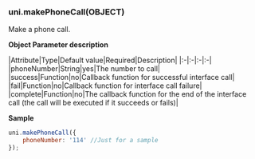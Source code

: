 ### uni.makePhoneCall(OBJECT)
Make a phone call.

**Object Parameter description**

|Attribute|Type|Default value|Required|Description|
|:-|:-|:-|:-|
|phoneNumber|String|yes|The number to call|
|success|Function|no|Callback function for successful interface call|
|fail|Function|no|Callback function for interface call failure|
|complete|Function|no|The callback function for the end of the interface call (the call will be executed if it succeeds or fails)|

**Sample**

```javascript
uni.makePhoneCall({
	phoneNumber: '114' //Just for a sample
});
```

